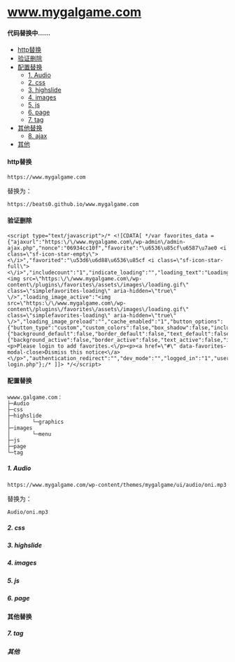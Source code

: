 # www.mygalgame.com
#### 代码替换中......
* [http替换](#http替换)
* [验证删除](#验证删除)
* [配置替换](#配置替换)
    * [1. Audio](#1-Audio)
    * [2. css](#2-css)
    * [3. highslide](#3-highslide)
    * [4. images](#4-images)
    * [5. js](#5-js)
    * [6. page](#6-page)
    * [7. tag](#7-tag)
* [其他替换](#其他替换)
    * [8. ajax](#8-ajax)
* [其他](#其他替换)

#### http替换
```
https://www.mygalgame.com
```
替换为：
```
https://beats0.github.io/www.mygalgame.com
```
#### 验证删除
```
<script type="text/javascript">/* <![CDATA[ */var favorites_data = {"ajaxurl":"https:\/\/www.mygalgame.com\/wp-admin\/admin-ajax.php","nonce":"06934cc10f","favorite":"\u6536\u85cf\u6587\u7ae0 <i class=\"sf-icon-star-empty\"><\/i>","favorited":"\u53d6\u6d88\u6536\u85cf <i class=\"sf-icon-star-full\"><\/i>","includecount":"1","indicate_loading":"","loading_text":"Loading","loading_image":"<img src=\"https:\/\/www.mygalgame.com\/wp-content\/plugins\/favorites\/assets\/images\/loading.gif\" class=\"simplefavorites-loading\" aria-hidden=\"true\" \/>","loading_image_active":"<img src=\"https:\/\/www.mygalgame.com\/wp-content\/plugins\/favorites\/assets\/images\/loading.gif\" class=\"simplefavorites-loading\" aria-hidden=\"true\" \/>","loading_image_preload":"","cache_enabled":"1","button_options":{"button_type":"custom","custom_colors":false,"box_shadow":false,"include_count":true,"default":{"background_default":false,"border_default":false,"text_default":false,"icon_default":false,"count_default":false},"active":{"background_active":false,"border_active":false,"text_active":false,"icon_active":false,"count_active":false}},"authentication_modal_content":"<p>Please login to add favorites.<\/p><p><a href=\"#\" data-favorites-modal-close>Dismiss this notice<\/a><\/p>","authentication_redirect":"","dev_mode":"","logged_in":"1","user_id":"53889","authentication_redirect_url":"https:\/\/www.mygalgame.com\/wp-login.php"};/* ]]> */</script>
```

#### 配置替换
```
wwww.galgame.com：
├─Audio
├─css
├─highslide
│       └─graphics
├─images
│       └─menu
├─js
├─page
└─tag
```

##### 1. Audio
```
https://www.mygalgame.com/wp-content/themes/mygalgame/ui/audio/oni.mp3
```
替换为：
```
Audio/oni.mp3
```

##### 2. css

##### 3. highslide
##### 4. images
##### 5. js
##### 6. page


#### 其他替换
##### 7. tag

##### 其他
